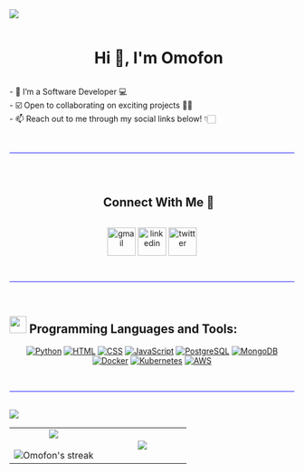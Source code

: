<!-- Horizontal Divider (Gradient) -->
<img src="https://user-images.githubusercontent.com/73097560/115834477-dbab4500-a447-11eb-908a-139a6edaec5c.gif">

<!-- H1 Without Bottom Border -->
<div id="user-content-toc">
  <ul align="center">
    <summary><h1 style="display: inline-block">Hi 👋, I'm Omofon</h1></summary>
  </ul>
</div>

<!-- Intro Section -->
<p align="left">
  - 👀 I’m a Software Developer 💻<br/>
  - ☑️ Open to collaborating on exciting projects ✌🏻<br/>
  - 📫 Reach out to me through my social links below! 👇🏻<br/>
</p>

</br>
<hr style="height:2px;#8080ff;border-width:0;border-radius:5px;color:gray;background-color:#8080ff">
</br>

<!-- Connect With Me -->
<div id="user-content-toc">
  <ul align="center">
    <summary><h2 style="display: inline-block">Connect With Me 🤝</h2></summary>
  </ul>
</div>

<!-- Icons and Links -->
<p align="center">
<a href="mailto:abasiomofonudoh@gmail.com" target="blank"><img align="center" src="https://www.freepnglogos.com/uploads/logo-gmail-png/logo-gmail-png-for-gmail-email-client-mac-app-store-16.png" alt="gmail" height="50" width="50" /></a>
<a href="https://www.linkedin.com/in/abasiomofon-udoh/" target="blank"><img align="center" src="https://user-images.githubusercontent.com/88904952/234979284-68c11d7f-1acc-4f0c-ac78-044e1037d7b0.png" alt="linkedin" height="50" width="50" /></a>
<a href="https://twitter.com/omof0n" target="blank"><img align="center" src="https://user-images.githubusercontent.com/88904952/234980676-61bfb021-ecc8-48f7-88e6-34c1b06c4a58.png" alt="twitter" height="50" width="50" /></a> 
</p>

</br>
<hr style="height:2px;#8080ff;border-width:0;border-radius:5px;color:gray;background-color:#8080ff">
</br>

## <img src="https://media.giphy.com/media/iY8CRBdQXODJSCERIr/giphy.gif" width="30px"> Programming Languages and Tools:

<p align="center">
<a href="https://www.python.org/"><img alt="Python" src="https://img.icons8.com/color/48/000000/python--v2.png"/></a>
<a href="https://html.com/#What_is_HTML"><img alt="HTML" src="https://img.icons8.com/color/48/000000/html-5--v1.png"/></a>
<a href="https://en.wikipedia.org/wiki/CSS"><img alt="CSS" src="https://img.icons8.com/color/48/000000/css3.png"/></a>
<a href="https://www.javascript.com/"><img alt="JavaScript" src="https://img.icons8.com/color/48/000000/javascript--v1.png"/></a>
<a href="https://www.postgresql.org/"><img alt="PostgreSQL" src="https://img.icons8.com/color/48/000000/postgreesql.png"/></a>
<a href="https://www.mongodb.com/"><img alt="MongoDB" src="https://img.icons8.com/color/48/000000/mongodb.png"/></a>
<a href="https://www.docker.com/"><img alt="Docker" src="https://img.icons8.com/color/48/000000/docker.png"/></a>
<a href="https://kubernetes.io/"><img alt="Kubernetes" src="https://img.icons8.com/color/48/000000/kubernetes.png"/></a>
<a href="https://aws.amazon.com/"><img alt="AWS" src="https://img.icons8.com/color/48/000000/amazon-web-services.png"/></a>
</p>

</br>
<hr style="height:2px;#8080ff;border-width:0;border-radius:5px;color:gray;background-color:#8080ff">
</br>

<!-- Horizontal Divider (Gradient) -->
<img src="https://user-images.githubusercontent.com/73097560/115834477-dbab4500-a447-11eb-908a-139a6edaec5c.gif">

<!-- Stats Section -->
<p align="center">
<table align="center">
<tr>
<td width="50%" align="center">
  <img align="center" src="https://github-readme-stats.vercel.app/api?username=omofz&theme=dark&show_icons=true&count_private=true" />
  <br><br>
  <img title="🔥 Get streak stats for your profile at git.io/streak-stats" alt="Omofon's streak" src="https://github-readme-streak-stats.herokuapp.com/?user=omofz&theme=dark&hide_border=false" /> 
</td>
<td width="50%" align="center">
  <img align="center" src="https://github-readme-stats.anuraghazra1.vercel.app/api/top-langs/?username=omofz&theme=dark&hide_border=false&no-bg=true&no-frame=true&langs_count=10"/>
</td>
</tr>
</table>
</p>

